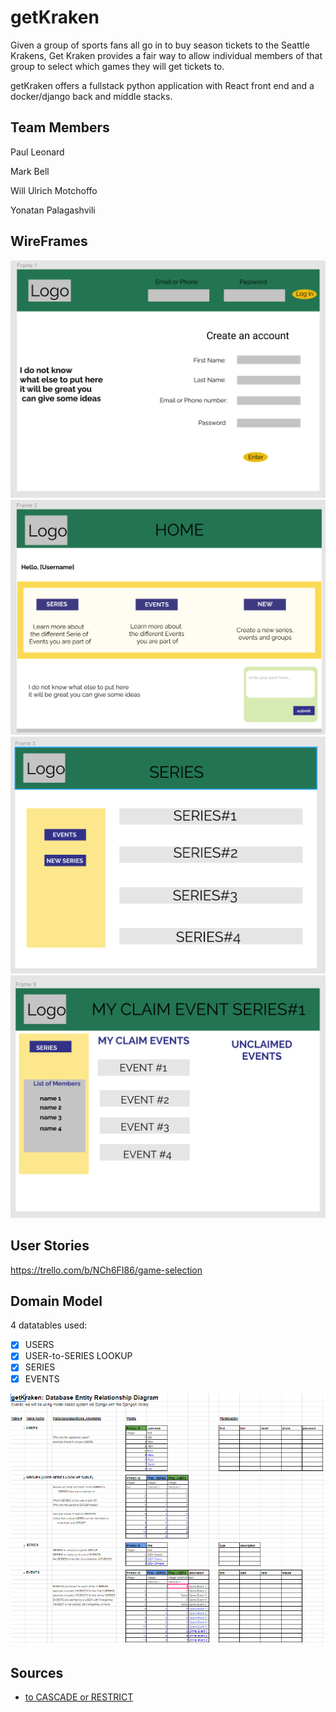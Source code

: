 # getKraken
Given a group of sports fans all go in to buy season tickets to the Seattle Krakens, Get Kraken provides a fair way to allow individual members of that group to select which games they will get tickets to.

getKraken offers a fullstack python application with React front end and a docker/django back and middle stacks.

## Team Members

Paul Leonard

Mark Bell

Will Ulrich Motchoffo

Yonatan Palagashvili

## WireFrames
![login-page](assets/signup_login_wireframe.png)
![homepage](assets/user_homepage_wireframe.png)
![series-page](assets/specific_series_wireframe.png)
![events-page](assets/events_wireframe.png)

## User Stories

https://trello.com/b/NCh6FI86/game-selection

## Domain Model

4 datatables used:

- [x] USERS
- [x] USER-to-SERIES LOOKUP 
- [x] SERIES 
- [x] EVENTS

![database-entity-relationship-diagram](assets/db_entity_relationship.png)


## Sources
- [to CASCADE or RESTRICT](
https://docs.djangoproject.com/en/3.1/ref/models/fields/#django.db.models.ForeignKey)